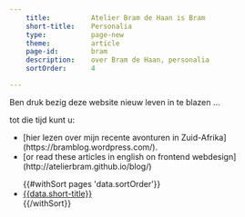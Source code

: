 ```yaml
---
    title:          Atelier Bram de Haan is Bram
    short-title:    Personalia
    type:           page-new
    theme:          article
    page-id:        bram
    description:    over Bram de Haan, personalia
    sortOrder:      4

---
```

<article><p>Ben druk bezig deze website nieuw leven in te blazen &hellip;</p><p>tot die tijd kunt u:</p><ul><li>[hier lezen over mijn recente avonturen in Zuid-Afrika](https://bramblog.wordpress.com/).</li><li>[or read these articles in english on frontend webdesign](http://atelierbram.github.io/blog/)</li></ul><nav role="navigation"><ul>{{#withSort pages 'data.sortOrder'}}<li><a href="{{autolink}}" {{isActive}}>{{data.short-title}}</a></li>{{/withSort}}</ul></nav></article>
